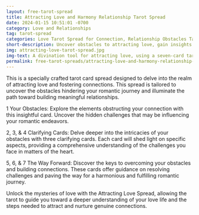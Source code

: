 ```yaml
---
layout: free-tarot-spread
title: Attracting Love and Harmony Relationship Tarot Spread
date: 2024-01-15 10:51:01 -0700
category: Love and Relationships
tag: tarot-spread
categories: Love Tarot Spread for Connection, Relationship Obstacles Tarot Reading, Attracting Love Insights with Tarot, Tarot Guidance for Romantic Challenges, Building Connections Tarot Spread, Love Harmony Card Reading, Obstacles in Love Tarot Insights, Resolve Relationship Issues with Tarot, Tarot for Building Meaningful Connections, Attracting Love Tarot Card Interpretations 
short-description: Uncover obstacles to attracting love, gain insights with clarifying cards, and find the way forward in your romantic journey through this powerful love tarot reading. Build connections with precision and embrace a fulfilling love life.
img: attracting-love-tarot-spread.jpg
img-text: A divination tool for attracting love, using a seven-card tarot spread with guidance on overcoming obstacles and building connections
permalink: free-tarot-spreads/attracting-love-and-harmony-relationship-tarot-spread
---
```


This is a specially crafted tarot card spread designed to delve into the realm of attracting love and fostering connections. This spread is tailored to uncover the obstacles hindering your romantic journey and illuminate the path toward building meaningful relationships.

1 Your Obstacles: Explore the elements obstructing your connection with this insightful card. Uncover the hidden challenges that may be influencing your romantic endeavors.

2, 3, & 4 Clarifying Cards: Delve deeper into the intricacies of your obstacles with three clarifying cards. Each card will shed light on specific aspects, providing a comprehensive understanding of the challenges you face in matters of the heart.

5, 6, & 7 The Way Forward: Discover the keys to overcoming your obstacles and building connections. These cards offer guidance on resolving challenges and paving the way for a harmonious and fulfilling romantic journey.

Unlock the mysteries of love with the Attracting Love Spread, allowing the tarot to guide you toward a deeper understanding of your love life and the steps needed to attract and nurture genuine connections.